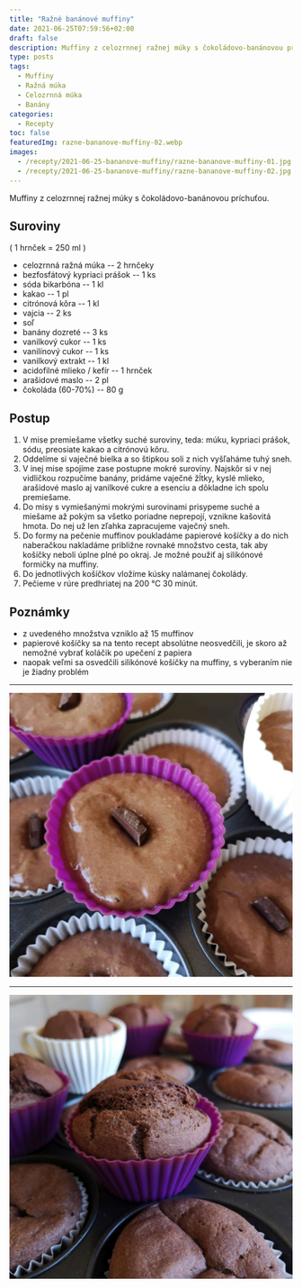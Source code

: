 ```yaml
---
title: "Ražné banánové muffiny"
date: 2021-06-25T07:59:56+02:00
draft: false
description: Muffiny z celozrnnej ražnej múky s čokoládovo-banánovou príchuťou.
type: posts
tags:
  - Muffiny
  - Ražná múka
  - Celozrnná múka
  - Banány
categories:
  - Recepty
toc: false
featuredImg: razne-bananove-muffiny-02.webp
images:
  - /recepty/2021-06-25-bananove-muffiny/razne-bananove-muffiny-01.jpg
  - /recepty/2021-06-25-bananove-muffiny/razne-bananove-muffiny-02.jpg
---
```


Muffiny z celozrnnej ražnej múky s čokoládovo-banánovou príchuťou.

## Suroviny

( 1 hrnček = 250 ml )

- celozrnná ražná múka -- 2 hrnčeky
- bezfosfátový kypriaci prášok -- 1 ks
- sóda bikarbóna -- 1 kl
- kakao -- 1 pl
- citrónová kôra -- 1 kl
- vajcia -- 2 ks
- soľ
- banány dozreté -- 3 ks
- vanilkový cukor -- 1 ks
- vanilínový cukor -- 1 ks
- vanilkový extrakt -- 1 kl
- acidofilné mlieko / kefír -- 1 hrnček
- arašidové maslo -- 2 pl
- čokoláda (60-70%) -- 80 g

## Postup

1. V mise premiešame všetky suché suroviny, teda: múku, kypriaci prášok, sódu, preosiate kakao a citrónovú kôru.
2. Oddelíme si vaječné bielka a so štipkou soli z nich vyšľaháme tuhý sneh.
3. V inej mise spojíme zase postupne mokré suroviny. Najskôr si v nej vidličkou rozpučíme banány, pridáme vaječné žĺtky, kyslé mlieko, arašidové maslo aj vanilkové cukre a esenciu a dôkladne ich spolu premiešame.
4. Do misy s vymiešanými mokrými surovinami prisypeme suché a miešame až pokým sa všetko poriadne neprepojí, vznikne kašovitá hmota. Do nej už len zľahka zapracujeme vaječný sneh.
5. Do formy na pečenie muffinov poukladáme papierové košíčky a do nich naberačkou nakladáme približne rovnaké množstvo cesta, tak aby košíčky neboli úplne plné po okraj. Je možné použiť aj silikónové formičky na muffiny.
6. Do jednotlivých košíčkov vložíme kúsky nalámanej čokolády.
7. Pečieme v rúre predhriatej na 200 °C 30 minút.

## Poznámky

- z uvedeného množstva vzniklo až 15 muffinov
- papierové košíčky sa na tento recept absolútne neosvedčili, je skoro až nemožné vybrať koláčik po upečení z papiera
- naopak veľmi sa osvedčili silikónové košíčky na muffiny, s vyberaním nie je žiadny problém

---

![Ražné banánové muffiny - pred pečením](razne-bananove-muffiny-01.jpg "Pred pečením (autor: zwieratko, 2021)")

---

![Ražné banánové muffiny](razne-bananove-muffiny-02.jpg "Ražné banánové muffiny (autor: zwieratko, 2021)")
